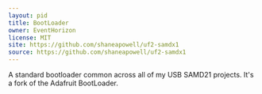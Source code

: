 ```yaml
---
layout: pid
title: BootLoader
owner: EventHorizon
license: MIT
site: https://github.com/shaneapowell/uf2-samdx1
source: https://github.com/shaneapowell/uf2-samdx1
---
```

A standard bootloader common across all of my USB SAMD21 projects.  It's a fork of the Adafruit BootLoader.